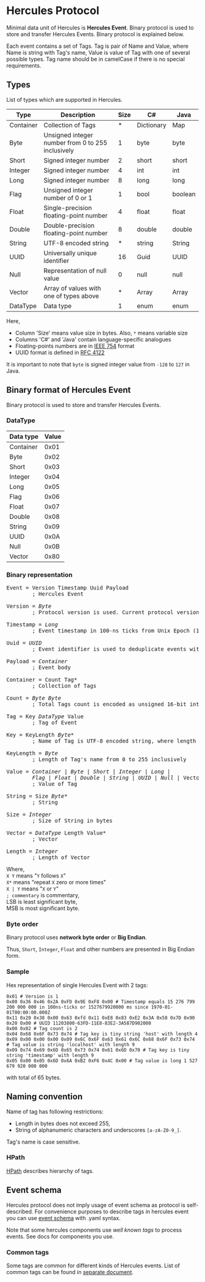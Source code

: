 # Hercules Protocol

Minimal data unit of Hercules is **Hercules Event**. Binary protocol is used to store and transfer Hercules Events. Binary protocol is explained below.

Each event contains a set of Tags.
Tag is pair of Name and Value, where Name is string with Tag's name, Value is value of Tag with one of several possible types.
Tag name should be in camelCase if there is no special requirements.

## Types

List of types which are supported in Hercules.

| Type      | Description                                        | Size | C#         | Java    |
|-----------|----------------------------------------------------|------|------------|---------|
| Container | Collection of Tags                                 | *    | Dictionary | Map     |
| Byte      | Unsigned integer number from 0 to 255 inclusively  | 1    | byte       | byte    |
| Short     | Signed integer number                              | 2    | short      | short   |
| Integer   | Signed integer number                              | 4    | int        | int     |
| Long      | Signed integer number                              | 8    | long       | long    |
| Flag      | Unsigned integer number of 0 or 1                  | 1    | bool       | boolean |
| Float     | Single-precision floating-point number             | 4    | float      | float   |
| Double    | Double-precision floating-point number             | 8    | double     | double  |
| String    | UTF-8 encoded string                               | *    | string     | String  |
| UUID      | Universally unique identifier                      | 16   | Guid       | UUID    |
| Null      | Representation of null value                       | 0    | null       | null    |
| Vector    | Array of values with one of types above            | *    | Array      | Array   |
| DataType  | Data type                                          | 1    | enum       | enum    |

Here, 
- Column 'Size' means value size in bytes. Also, `*` means variable size
- Columns 'C#' and 'Java' contain language-specific analogues
- Floating-points numbers are in [IEEE 754](https://en.wikipedia.org/wiki/IEEE_754) format
- UUID format is defined in [RFC 4122](https://tools.ietf.org/html/rfc4122)

It is important to note that `byte` is signed integer value from `-128` to `127` in Java.

## Binary format of Hercules Event

Binary protocol is used to store and transfer Hercules Events.

### DataType

| Data type | Value |
|-----------|-------|
| Container | 0x01  |
| Byte      | 0x02  |
| Short     | 0x03  |
| Integer   | 0x04  |
| Long      | 0x05  |
| Flag      | 0x06  |
| Float     | 0x07  |
| Double    | 0x08  |
| String    | 0x09  |
| UUID      | 0x0A  |
| Null      | 0x0B  |
| Vector    | 0x80  |

### Binary representation

<pre>
Event = Version Timestamp Uuid Payload
        ; Hercules Event

Version = <i>Byte</i>
        ; Protocol version is used. Current protocol version is 0x01

Timestamp = <i>Long</i>
        ; Event timestamp in 100-ns ticks from Unix Epoch (1970-01-01T00:00:00.000Z)

Uuid = <i>UUID</i>
        ; Event identifier is used to deduplicate events with the same timestamp

Payload = <i>Container</i>
        ; Event body 

Container = Count Tag*
        ; Collection of Tags

Count = <i>Byte</i> <i>Byte</i>
        ; Total Tags count is encoded as unsigned 16-bit integer, where LSB follows after MSB 

Tag = Key <i>DataType</i> Value
        ; Tag of Event

Key = KeyLength <i>Byte</i>*
        ; Name of Tag is UTF-8 encoded string, where length in bytes does not exceed 255

KeyLength = <i>Byte</i>
        ; Length of Tag's name from 0 to 255 inclusively

Value = <i>Container</i> | <i>Byte</i> | <i>Short</i> | <i>Integer</i> | <i>Long</i> |
        <i>Flag</i> | <i>Float</i> | <i>Double</i> | <i>String</i> | <i>UUID</i> | <i>Null</i> | Vector
        ; Value of Tag

String = Size <i>Byte</i>*
        ; String

Size = <i>Integer</i>
        ; Size of String in bytes

Vector = <i>DataType</i> Length Value*
        ; Vector

Length = <i>Integer</i>
        ; Length of Vector
</pre>

Where,  
`X Y` means "`Y` follows `X`"  
`X*` means "repeat `X` zero or more times"  
`X | Y` means "`X` or `Y`"  
`; commentary` is commentary,  
LSB is least significant byte,  
MSB is most significant byte.

### Byte order

Binary protocol uses **network byte order** or **Big Endian**.

Thus, `Short`, `Integer`, `Float` and other numbers are presented in Big Endian form.

### Sample

Hex representation of single Hercules Event with 2 tags:
```
0x01 # Version is 1
0x00 0x36 0x46 0x2A 0xFD 0x9E 0xF8 0x00 # Timestamp equals 15 276 799 200 000 000 in 100ns-ticks or 1527679920000 ms since 1970-01-01T00:00:00.000Z
0x11 0x20 0x38 0x00 0x63 0xfd 0x11 0xE8 0x83 0xE2 0x3A 0x58 0x7D 0x90 0x20 0x00 # UUID 11203800-63FD-11E8-83E2-3A587D902000
0x00 0x02 # Tag count is 2
0x04 0x68 0x6F 0x73 0x74 # Tag key is tiny string 'host' with length 4
0x09 0x00 0x00 0x00 0x09 0x6C 0x6F 0x63 0x61 0x6C 0x68 0x6F 0x73 0x74 # Tag value is string 'localhost' with length 9
0x09 0x74 0x69 0x6D 0x65 0x73 0x74 0x61 0x6D 0x70 # Tag key is tiny string 'timestamp' with length 9
0x05 0x00 0x05 0x6D 0x6A 0xB2 0xF6 0x4C 0x00 # Tag value is long 1 527 679 920 000 000
```
with total of 65 bytes.

## Naming convention

Name of tag has following restrictions:
- Length in bytes does not exceed 255,
- String of alphanumeric characters and underscores `[a-zA-Z0-9_]`.

Tag's name is case sensitive.

### HPath
[HPath](./doc/h-path.md) describes hierarchy of tags.

## Event schema

Hercules protocol does not imply usage of event schema as protocol is self-described. For convenience purposes to describe tags in hercules event you can use [event schema](./doc/event-schema.md) with .yaml syntax.

Note that some hercules components use _well known tags_ to process events. See docs for components you use.

### Common tags

Some tags are common for different kinds of Hercules events. List of common tags can be found in [separate document](./doc/common-tags.md).
